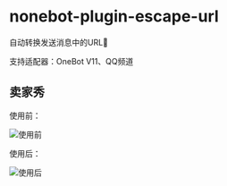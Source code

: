 nonebot-plugin-escape-url
========

自动转换发送消息中的URL🤔

支持适配器：OneBot V11、QQ频道

## 卖家秀

使用前：

![使用前](img/1.png)

使用后：

![使用后](img/2.png)
